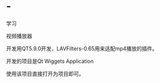 # -
学习

视频播放器

  开发用QT5.9.0开发，LAVFilters-0.65用来适配mp4播放的插件。
  
  开发的项目是Qt Wiggets Application
  
使用该项目直接打开为项目即可。
